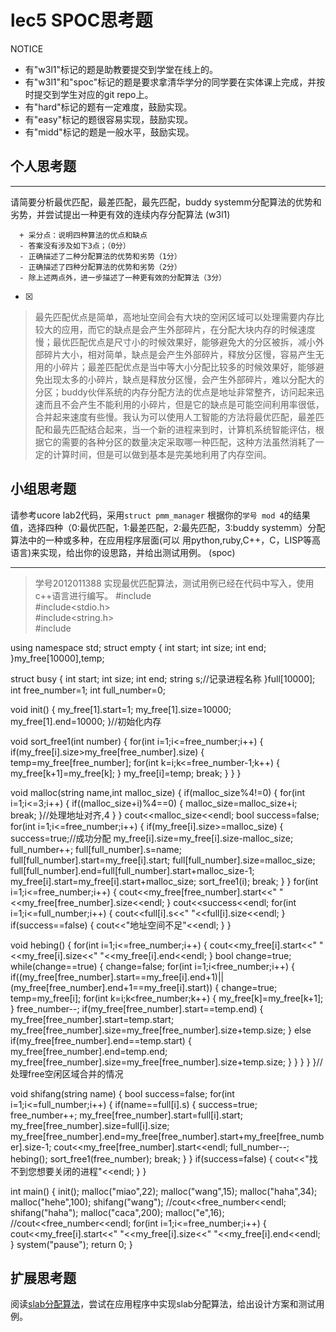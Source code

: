 # lec5 SPOC思考题


NOTICE
- 有"w3l1"标记的题是助教要提交到学堂在线上的。
- 有"w3l1"和"spoc"标记的题是要求拿清华学分的同学要在实体课上完成，并按时提交到学生对应的git repo上。
- 有"hard"标记的题有一定难度，鼓励实现。
- 有"easy"标记的题很容易实现，鼓励实现。
- 有"midd"标记的题是一般水平，鼓励实现。


## 个人思考题
---

请简要分析最优匹配，最差匹配，最先匹配，buddy systemm分配算法的优势和劣势，并尝试提出一种更有效的连续内存分配算法 (w3l1)
```
  + 采分点：说明四种算法的优点和缺点
  - 答案没有涉及如下3点；（0分）
  - 正确描述了二种分配算法的优势和劣势（1分）
  - 正确描述了四种分配算法的优势和劣势（2分）
  - 除上述两点外，进一步描述了一种更有效的分配算法（3分）
 ```
- [x]  

>  最先匹配优点是简单，高地址空间会有大块的空闲区域可以处理需要内存比较大的应用，而它的缺点是会产生外部碎片，在分配大块内存的时候速度慢；最优匹配优点是尺寸小的时候效果好，能够避免大的分区被拆，减小外部碎片大小，相对简单，缺点是会产生外部碎片，释放分区慢，容易产生无用的小碎片；最差匹配优点是当中等大小分配比较多的时候效果好，能够避免出现太多的小碎片，缺点是释放分区慢，会产生外部碎片，难以分配大的分区；buddy伙伴系统的内存分配方法的优点是地址非常整齐，访问起来迅速而且不会产生不能利用的小碎片，但是它的缺点是可能空间利用率很低，合并起来速度有些慢。我认为可以使用人工智能的方法将最优匹配，最差匹配和最先匹配结合起来，当一个新的进程来到时，计算机系统智能评估，根据它的需要的各种分区的数量决定采取哪一种匹配，这种方法虽然消耗了一定的计算时间，但是可以做到基本是完美地利用了内存空间。

## 小组思考题

请参考ucore lab2代码，采用`struct pmm_manager` 根据你的`学号 mod 4`的结果值，选择四种（0:最优匹配，1:最差匹配，2:最先匹配，3:buddy systemm）分配算法中的一种或多种，在应用程序层面(可以 用python,ruby,C++，C，LISP等高语言)来实现，给出你的设思路，并给出测试用例。 (spoc)

--- 
> 学号2012011388 实现最优匹配算法，测试用例已经在代码中写入，使用c++语言进行编写。
#include<iostream>  
#include<stdio.h>  
#include<string.h>  
#include<cstring>  

using namespace std;
struct empty
{
	int start;
	int size;
	int end;
}my_free[10000],temp;

struct busy
{
	int start;
	int size;
	int end;
	string s;//记录进程名称 
}full[10000];
int free_number=1;
int full_number=0;

void init()
{
	my_free[1].start=1;
	my_free[1].size=10000;
	my_free[1].end=10000;
}//初始化内存

void sort_free1(int number)
{
	for(int i=1;i<=free_number;i++)
	{
		if(my_free[i].size>my_free[free_number].size)
		{
			temp=my_free[free_number];
			for(int k=i;k<=free_number-1;k++)
			{
				my_free[k+1]=my_free[k];
			}
			my_free[i]=temp;
			break;
		}
	}
}

void malloc(string name,int malloc_size)
{
	if(malloc_size%4!=0)
	{
		for(int i=1;i<=3;i++)
		{
			if((malloc_size+i)%4==0)
			{
				malloc_size=malloc_size+i;
				break;
			}//处理地址对齐,4 
		}
	}
	cout<<malloc_size<<endl;
	bool success=false;
	for(int i=1;i<=free_number;i++)
	{
		if(my_free[i].size>=malloc_size)
		{
			success=true;//成功分配
			my_free[i].size=my_free[i].size-malloc_size;
			full_number++;
			full[full_number].s=name;
			full[full_number].start=my_free[i].start;
			full[full_number].size=malloc_size;
			full[full_number].end=full[full_number].start+malloc_size-1;
			my_free[i].start=my_free[i].start+malloc_size;
			sort_free1(i);
			break; 
		}
	}
	for(int i=1;i<=free_number;i++)
	{
		cout<<my_free[free_number].start<<" "<<my_free[free_number].size<<endl;
	}
	cout<<success<<endl;
	for(int i=1;i<=full_number;i++)
	{
		cout<<full[i].s<<" "<<full[i].size<<endl;
	}
	if(success==false)
	{
		cout<<"地址空间不足"<<endl; 
	}
} 

void hebing()
{
	for(int i=1;i<=free_number;i++)
	{
		cout<<my_free[i].start<<" "<<my_free[i].size<<" "<<my_free[i].end<<endl;
	}
	bool change=true;
	while(change==true)
	{
		change=false;
		for(int i=1;i<free_number;i++)
		{
			if((my_free[free_number].start==my_free[i].end+1)||(my_free[free_number].end+1==my_free[i].start))
			{
				change=true;
				temp=my_free[i];
				for(int k=i;k<free_number;k++)
				{
					my_free[k]=my_free[k+1];
				}
				free_number--;
				if(my_free[free_number].start==temp.end)
				{
					my_free[free_number].start=temp.start;
					my_free[free_number].size=my_free[free_number].size+temp.size;
				}
				else if(my_free[free_number].end==temp.start)
				{
					my_free[free_number].end=temp.end;
					my_free[free_number].size=my_free[free_number].size+temp.size;
				}
			}
		}
	}
}//处理free空闲区域合并的情况 

void shifang(string name)
{
	bool success=false;
	for(int i=1;i<=full_number;i++)
	{
		if(name==full[i].s)
		{
			success=true;
			free_number++;
			my_free[free_number].start=full[i].start;
			my_free[free_number].size=full[i].size;
			my_free[free_number].end=my_free[free_number].start+my_free[free_number].size-1;
			cout<<my_free[free_number].start<<endl;
			full_number--;
			hebing();
			sort_free1(free_number);
			break;
		}
	}
	if(success=false)
	{
		cout<<"找不到您想要关闭的进程"<<endl;
	}
}

int main()
{
	init();
	malloc("miao",22);
	malloc("wang",15);
	malloc("haha",34);
	malloc("hehe",100);
	shifang("wang");
	//cout<<free_number<<endl;
	shifang("haha");
	malloc("caca",200);
	malloc("e",16);
	//cout<<free_number<<endl;
	for(int i=1;i<=free_number;i++)
	{
		cout<<my_free[i].start<<" "<<my_free[i].size<<" "<<my_free[i].end<<endl;
	}
	system("pause");
	return 0;
}


## 扩展思考题

阅读[slab分配算法](http://en.wikipedia.org/wiki/Slab_allocation)，尝试在应用程序中实现slab分配算法，给出设计方案和测试用例。


